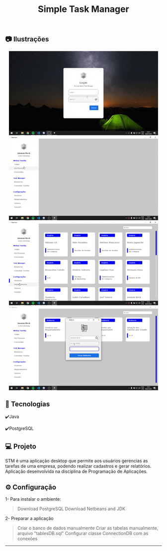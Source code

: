 
<h1 align="center">
   Simple Task Manager
</h1>

<br>

## :camera: Ilustrações

<div align="center">

![gif1](info/gif1.gif)
![gif2](info/gif2.gif)
![gif3](info/gif3.gif)
![gif4](info/gif4.gif)

</div>

## :rocket: Tecnologias

✔️Java

✔️PostgreSQL

## 💻 Projeto

STM é uma aplicação desktop que permite aos usuários gerencias as tarefas de uma empresa, podendo realizar cadastros e gerar relatórios. Aplicação desenvolvida na disciplina de Programação de Aplicações.

## ⚙ Configuração

1- Para instalar o ambiente:
> Download PostgreSQL
> Download Netbeans and JDK

2- Preparar a aplicação
> Criar o banco de dados manualmente
> Criar as tabelas manualmente, arquivo "tablesDB.sql"
> Configurar classe ConnectionDB com as conexões

---


